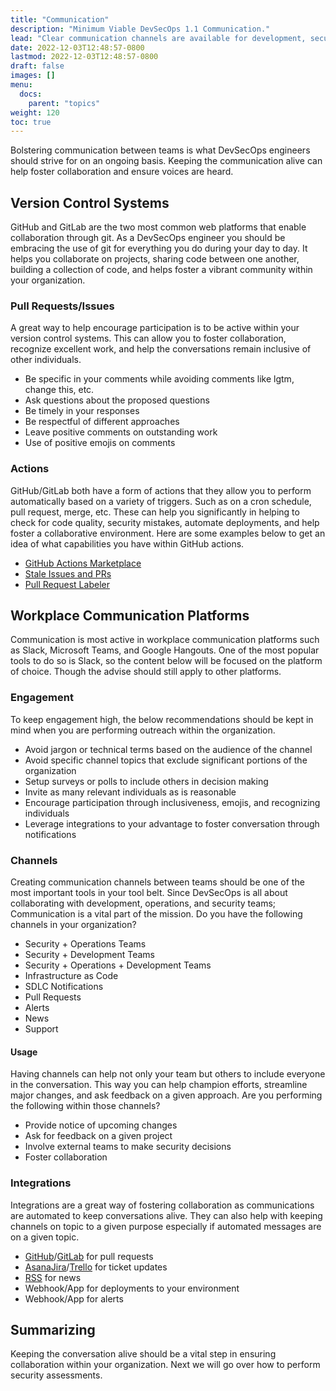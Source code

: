 ```yaml
---
title: "Communication"
description: "Minimum Viable DevSecOps 1.1 Communication."
lead: "Clear communication channels are available for development, security, and operations to communicate with one another."
date: 2022-12-03T12:48:57-0800
lastmod: 2022-12-03T12:48:57-0800
draft: false
images: []
menu:
  docs:
    parent: "topics"
weight: 120
toc: true
---
```


Bolstering communication between teams is what DevSecOps engineers should strive for on an ongoing basis. Keeping the communication alive can help foster collaboration and ensure voices are heard. 

## Version Control Systems

GitHub and GitLab are the two most common web platforms that enable collaboration through git. As a DevSecOps engineer you should be embracing the use of git for everything you do during your day to day. It helps you collaborate on projects, sharing code between one another, building a collection of code, and helps foster a vibrant community within your organization. 

### Pull Requests/Issues

A great way to help encourage participation is to be active within your version control systems. This can allow you to foster collaboration, recognize excellent work, and help the conversations remain inclusive of other individuals. 

- Be specific in your comments while avoiding comments like lgtm, change this, etc.
- Ask questions about the proposed questions
- Be timely in your responses
- Be respectful of different approaches
- Leave positive comments on outstanding work
- Use of positive emojis on comments

### Actions

GitHub/GitLab both have a form of actions that they allow you to perform automatically based on a variety of triggers. Such as on a cron schedule, pull request, merge, etc. These can help you significantly in helping to check for code quality, security mistakes, automate deployments, and help foster a collaborative environment. Here are some examples below to get an idea of what capabilities you have within GitHub actions.  

- [GitHub Actions Marketplace](https://github.com/marketplace?category=&query=&type=actions)
- [Stale Issues and PRs](https://github.com/actions/stale)
- [Pull Request Labeler](https://github.com/actions/labeler)

## Workplace Communication Platforms

Communication is most active in workplace communication platforms such as Slack, Microsoft Teams, and Google Hangouts. One of the most popular tools to do so is Slack, so the content below will be focused on the platform of choice. Though the advise should still apply to other platforms.

### Engagement

To keep engagement high, the below recommendations should be kept in mind when you are performing outreach within the organization.

- Avoid jargon or technical terms based on the audience of the channel
- Avoid specific channel topics that exclude significant portions of the organization
- Setup surveys or polls to include others in decision making
- Invite as many relevant individuals as is reasonable
- Encourage participation through inclusiveness, emojis, and recognizing individuals
- Leverage integrations to your advantage to foster conversation through notifications

### Channels

Creating communication channels between teams should be one of the most important tools in your tool belt. Since DevSecOps is all about collaborating with development, operations, and security teams; Communication is a vital part of the mission. Do you have the following channels in your organization?

- Security + Operations Teams
- Security + Development Teams
- Security + Operations + Development Teams
- Infrastructure as Code
- SDLC Notifications
- Pull Requests
- Alerts
- News
- Support

#### Usage

Having channels can help not only your team but others to include everyone in the conversation. This way you can help champion efforts, streamline major changes, and ask feedback on a given approach. Are you performing the following within those channels?

- Provide notice of upcoming changes
- Ask for feedback on a given project
- Involve external teams to make security decisions
- Foster collaboration

### Integrations

Integrations are a great way of fostering collaboration as communications are automated to keep conversations alive. They can also help with keeping channels on topic to a given purpose especially if automated messages are on a given topic. 

- [GitHub](https://slack.com/apps/A01BP7R4KNY-github)/[GitLab](https://slack.com/apps/A676ADMV5-gitlab) for pull requests
- [Asana](https://slack.com/apps/A01734836JY-asana)[Jira](https://slack.com/apps/ADZHDM3L1-jira-server)/[Trello](https://slack.com/apps/A074YH40Z-trello) for ticket updates
- [RSS](https://slack.com/apps/A0F81R7U7-rss) for news
- Webhook/App for deployments to your environment
- Webhook/App for alerts

## Summarizing

Keeping the conversation alive should be a vital step in ensuring collaboration within your organization. Next we will go over how to perform security assessments. 
